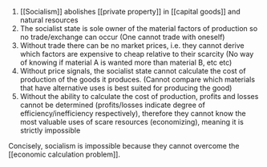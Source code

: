 1. [[Socialism]] abolishes [[private property]] in [[capital goods]] and natural resources
2. The socialist state is sole owner of the material factors of production so no trade/exchange can occur (One cannot trade with oneself)
3. Without trade there can be no market prices, i.e. they cannot derive which factors are expensive to cheap relative to their scarcity (No way of knowing if material A is wanted more than material B, etc etc)
4. Without price signals, the socialist state cannot calculate the cost of production of the goods it produces. (Cannot compare which materials that have alternative uses is best suited for producing the good)
5. Without the ability to calculate the cost of production, profits and losses cannot be determined (profits/losses indicate degree of efficiency/inefficiency respectively), therefore they cannot know the most valuable uses of scare resources (economizing), meaning it is strictly impossible

Concisely, socialism is impossible because they cannot overcome the [[economic calculation problem]].